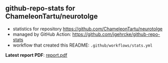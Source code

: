 ## github-repo-stats for ChameleonTartu/neurotolge

- statistics for repository https://github.com/ChameleonTartu/neurotolge
- managed by GitHub Action: https://github.com/jgehrcke/github-repo-stats
- workflow that created this README: `.github/workflows/stats.yml`

**Latest report PDF**: [report.pdf](https://github.com/ChameleonTartu/buymeacoffee-repo-stats/raw/master/ChameleonTartu/neurotolge/latest-report/report.pdf)

